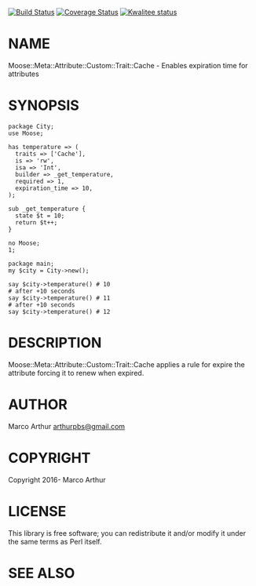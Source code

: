 [![Build Status](https://travis-ci.org/marcoarthur/expire-cache-trait.svg?branch=master)](https://travis-ci.org/marcoarthur/expire-cache-trait)
[![Coverage Status](https://coveralls.io/repos/marcoarthur/expire-cache-trait/badge.svg?branch=master)](https://coveralls.io/r/marcoarthur/expire-cache-trait?branch=master)
[![Kwalitee status](http://cpants.cpanauthors.org/dist/expire-cache-trait.png)](http://cpants.charsbar.org/dist/overview/expire-cache-trait)

# NAME

Moose::Meta::Attribute::Custom::Trait::Cache - Enables expiration time for attributes

# SYNOPSIS

    package City;
    use Moose;

    has temperature => (
      traits => ['Cache'],
      is => 'rw',
      isa => 'Int',
      builder => _get_temperature,
      required => 1,
      expiration_time => 10,
    );

    sub _get_temperature {
      state $t = 10;
      return $t++;
    }

    no Moose;
    1;

    package main;
    my $city = City->new();

    say $city->temperature() # 10
    # after +10 seconds
    say $city->temperature() # 11
    # after +10 seconds
    say $city->temperature() # 12

# DESCRIPTION

Moose::Meta::Attribute::Custom::Trait::Cache applies a rule for expire the attribute
forcing it to renew when expired.

# AUTHOR

Marco Arthur <arthurpbs@gmail.com>

# COPYRIGHT

Copyright 2016- Marco Arthur

# LICENSE

This library is free software; you can redistribute it and/or modify
it under the same terms as Perl itself.

# SEE ALSO

